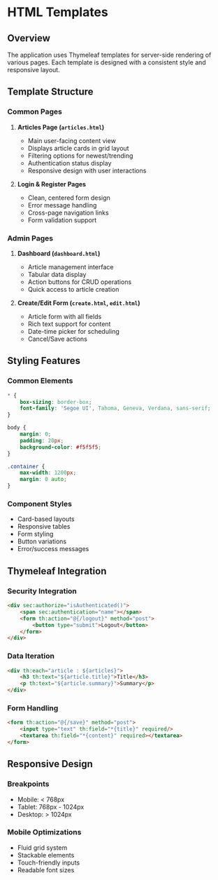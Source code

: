 # HTML Templates

## Overview
The application uses Thymeleaf templates for server-side rendering of various pages. Each template is designed with a consistent style and responsive layout.

## Template Structure

### Common Pages
1. **Articles Page (`articles.html`)**
   - Main user-facing content view
   - Displays article cards in grid layout
   - Filtering options for newest/trending
   - Authentication status display
   - Responsive design with user interactions

2. **Login & Register Pages**
   - Clean, centered form design
   - Error message handling
   - Cross-page navigation links
   - Form validation support

### Admin Pages
1. **Dashboard (`dashboard.html`)**
   - Article management interface
   - Tabular data display
   - Action buttons for CRUD operations
   - Quick access to article creation

2. **Create/Edit Form (`create.html`, `edit.html`)**
   - Article form with all fields
   - Rich text support for content
   - Date-time picker for scheduling
   - Cancel/Save actions

## Styling Features

### Common Elements
```css
* {
    box-sizing: border-box;
    font-family: 'Segoe UI', Tahoma, Geneva, Verdana, sans-serif;
}

body {
    margin: 0;
    padding: 20px;
    background-color: #f5f5f5;
}

.container {
    max-width: 1200px;
    margin: 0 auto;
}
```

### Component Styles
- Card-based layouts
- Responsive tables
- Form styling
- Button variations
- Error/success messages

## Thymeleaf Integration

### Security Integration
```html
<div sec:authorize="isAuthenticated()">
    <span sec:authentication="name"></span>
    <form th:action="@{/logout}" method="post">
        <button type="submit">Logout</button>
    </form>
</div>
```

### Data Iteration
```html
<div th:each="article : ${articles}">
    <h3 th:text="${article.title}">Title</h3>
    <p th:text="${article.summary}">Summary</p>
</div>
```

### Form Handling
```html
<form th:action="@{/save}" method="post">
    <input type="text" th:field="*{title}" required/>
    <textarea th:field="*{content}" required></textarea>
</form>
```

## Responsive Design

### Breakpoints
- Mobile: < 768px
- Tablet: 768px - 1024px
- Desktop: > 1024px

### Mobile Optimizations
- Fluid grid system
- Stackable elements
- Touch-friendly inputs
- Readable font sizes
